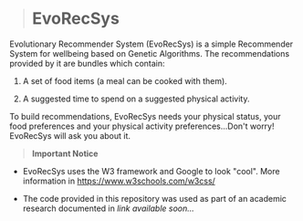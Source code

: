 > # EvoRecSys

Evolutionary Recommender System (EvoRecSys) is a simple Recommender System for wellbeing based on Genetic Algorithms. The recommendations provided by it are bundles which contain:

1. A set of food items (a meal can be cooked with them).

2. A suggested time to spend on a suggested physical activity.

To build recommendations, EvoRecSys needs your physical status, your food preferences and your physical activity preferences...Don't worry! EvoRecSys will ask you about it. 

> **Important Notice**

* EvoRecSys uses the W3 framework and Google to look "cool". More information in https://www.w3schools.com/w3css/ 

* The code provided in this repository was used as part of an academic research documented in _link available soon..._ 
